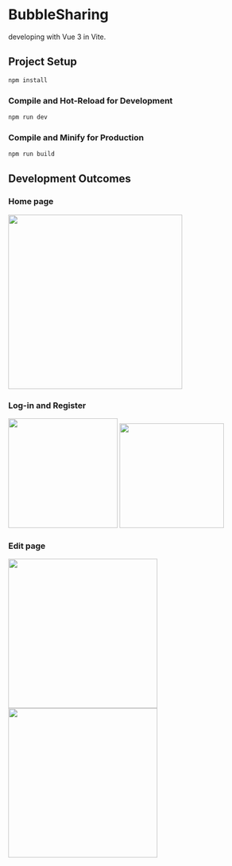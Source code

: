 # BubbleSharing

developing with Vue 3 in Vite.

## Project Setup

```sh
npm install
```

### Compile and Hot-Reload for Development

```sh
npm run dev
```

### Compile and Minify for Production

```sh
npm run build
```

## Development Outcomes
### Home page
<img src="https://github.com/feiyin29/BubbleSharing/assets/73841560/f23ce0ae-41ed-4df5-8ffc-44f5ae17303f" height="350">

### Log-in and Register
<img src="https://github.com/feiyin29/BubbleSharing/assets/73841560/73316020-e09f-4e74-b98f-76ce3ffdf215" height="220"> <img src="https://github.com/feiyin29/BubbleSharing/assets/73841560/a958a9b2-f7cb-4678-9a74-887d08ad917d" height="210">

### Edit page
<img src="https://github.com/feiyin29/BubbleSharing/assets/73841560/bd46eca8-82fa-4ee8-8b24-3520848eee49" height="300"> <img src="https://github.com/feiyin29/BubbleSharing/assets/73841560/d5e2b85d-b001-4a31-b9fc-8b28a6ceeabc" height="300">

